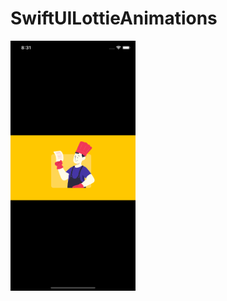 # SwiftUILottieAnimations
<img src="https://raw.githubusercontent.com/lspusta/SwiftUILottieAnimations/main/SwiftUILottieAnimations/screenshot.png" width="200" height="400" />
